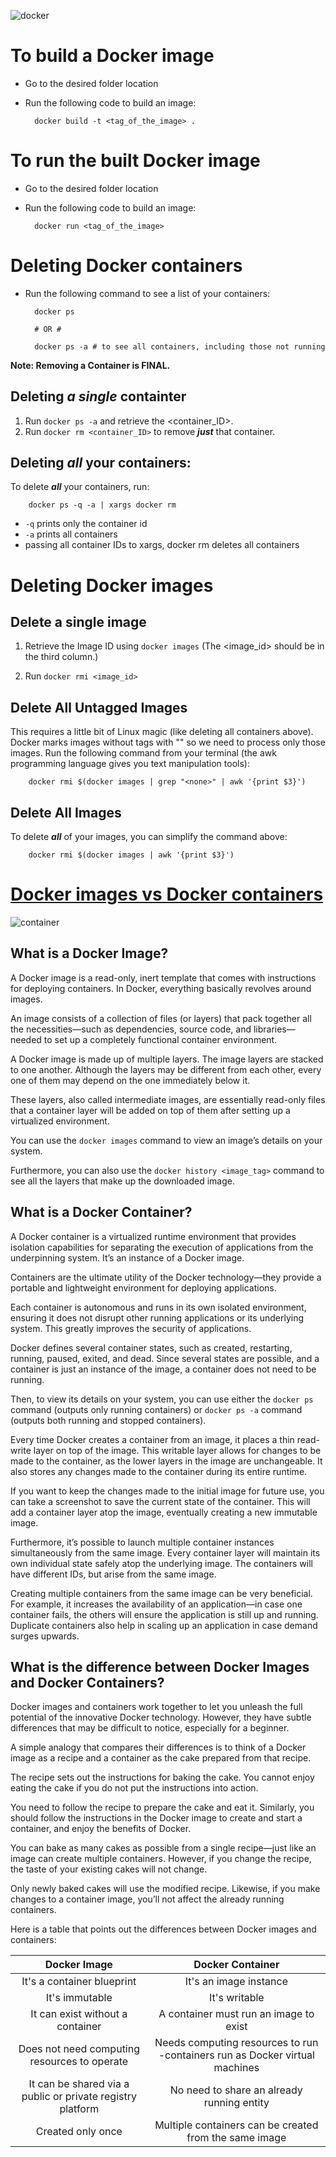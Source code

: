 ![docker](https://user-images.githubusercontent.com/38442315/117026161-d7124680-acfb-11eb-8bdb-f2aadd412052.jpg)

# To build a Docker image

* Go to the desired folder location
* Run the following code to build an image:

		docker build -t <tag_of_the_image> .

# To run the built Docker image

* Go to the desired folder location
* Run the following code to build an image:

        docker run <tag_of_the_image>

# Deleting Docker containers

* Run the following command to see a list of your containers:

        docker ps

        # OR #

        docker ps -a # to see all containers, including those not running

**Note: Removing a Container is FINAL.**

## Deleting ***a single*** containter

1. Run ```docker ps -a``` and retrieve the <container_ID>. 
2. Run ```docker rm <container_ID>``` to remove ***just*** that container.

## Deleting ***all*** your containers:

To delete ***all*** your containers, run:

        docker ps -q -a | xargs docker rm

* ```-q``` prints only the container id
* ```-a``` prints all containers
* passing all container IDs to xargs, docker rm deletes all containers

# Deleting Docker images

## Delete a single image

1. Retrieve the Image ID using ```docker images``` (The <image_id> should be in the third column.)

2. Run ```docker rmi <image_id>```

## Delete All Untagged Images

This requires a little bit of Linux magic (like deleting all containers above). Docker marks images without tags with "<none>" so we need to process only those images. Run the following command from your terminal (the awk programming language gives you text manipulation tools):

        docker rmi $(docker images | grep "<none>" | awk '{print $3}')

## Delete All Images

To delete ***all*** of your images, you can simplify the command above:

        docker rmi $(docker images | awk '{print $3}')
	
	
# [Docker images vs Docker containers](https://www.whitesourcesoftware.com/free-developer-tools/blog/docker-images-vs-docker-containers/)

![container](https://user-images.githubusercontent.com/38442315/117031311-bb5d6f00-ad00-11eb-8b4b-a30dce0ac7f0.jpg)

## What is a Docker Image?

A Docker image is a read-only, inert template that comes with instructions for deploying containers. In Docker, everything basically revolves around images.

An image consists of a collection of files (or layers) that pack together all the necessities—such as dependencies, source code, and libraries—needed to set up a completely functional container environment.

A Docker image is made up of multiple layers. The image layers are stacked to one another. Although the layers may be different from each other, every one of them may depend on the one immediately below it. 

These layers, also called intermediate images, are essentially read-only files that a container layer will be added on top of them after setting up a virtualized environment. 

You can use the ```docker images``` command to view an image’s details on your system.

Furthermore, you can also use the ```docker history <image_tag>``` command to see all the layers that make up the downloaded image.

## What is a Docker Container?

A Docker container is a virtualized runtime environment that provides isolation capabilities for separating the execution of applications from the underpinning system. It’s an instance of a Docker image.

Containers are the ultimate utility of the Docker technology—they provide a portable and lightweight environment for deploying applications.

Each container is autonomous and runs in its own isolated environment, ensuring it does not disrupt other running applications or its underlying system. This greatly improves the security of applications.

Docker defines several container states, such as created, restarting, running, paused, exited, and dead. Since several states are possible, and a container is just an instance of the image, a container does not need to be running.

Then, to view its details on your system, you can use either the ```docker ps``` command (outputs only running containers) or ```docker ps -a``` command (outputs both running and stopped containers). 

Every time Docker creates a container from an image, it places a thin read-write layer on top of the image. This writable layer allows for changes to be made to the container, as the lower layers in the image are unchangeable. It also stores any changes made to the container during its entire runtime.

If you want to keep the changes made to the initial image for future use, you can take a screenshot to save the current state of the container. This will add a container layer atop the image, eventually creating a new immutable image. 

Furthermore, it’s possible to launch multiple container instances simultaneously from the same image. Every container layer will maintain its own individual state safely atop the underlying image. The containers will have different IDs, but arise from the same image.

Creating multiple containers from the same image can be very beneficial. For example, it increases the availability of an application—in case one container fails, the others will ensure the application is still up and running. Duplicate containers also help in scaling up an application in case demand surges upwards.

## What is the difference between Docker Images and Docker Containers?

Docker images and containers work together to let you unleash the full potential of the innovative Docker technology. However, they have subtle differences that may be difficult to notice, especially for a beginner.

A simple analogy that compares their differences is to think of a Docker image as a recipe and a container as the cake prepared from that recipe.

The recipe sets out the instructions for baking the cake. You cannot enjoy eating the cake if you do not put the instructions into action. 

You need to follow the recipe to prepare the cake and eat it. Similarly, you should follow the instructions in the Docker image to create and start a container, and enjoy the benefits of Docker.

You can bake as many cakes as possible from a single recipe—just like an image can create multiple containers. However, if you change the recipe, the taste of your existing cakes will not change. 

Only newly baked cakes will use the modified recipe. Likewise, if you make changes to a container image, you’ll not affect the already running containers.

Here is a table that points out the differences between Docker images and containers:

|                      **Docker Image**                      |                             **Docker Container**                            |
|:----------------------------------------------------------:|:---------------------------------------------------------------------------:|
| It's a container blueprint                                 | It's an image instance                                                      |
| It's immutable                                             | It's writable                                                               |
| It can exist without a container                           | A container must run an image to exist                                      |
| Does not need computing resources to operate               | Needs computing resources to run -containers run as Docker virtual machines |
| It can be shared via a public or private registry platform | No need to share an already running entity                                  |
| Created only once                                          | Multiple containers can be created from the same image                      |
